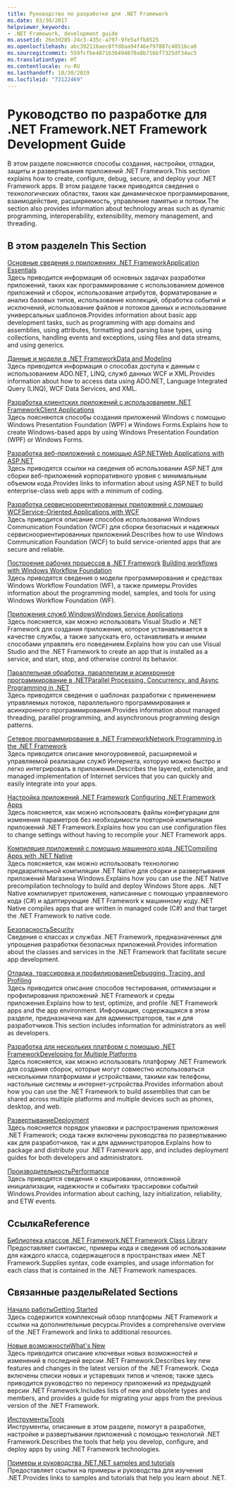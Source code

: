 ```yaml
---
title: Руководство по разработке для .NET Framework
ms.date: 03/30/2017
helpviewer_keywords:
- .NET Framework, development guide
ms.assetid: 26e3d285-24c3-435c-a797-9fe5affb8525
ms.openlocfilehash: abc392116aec8ffd8aa94f46ef97887c48516ca0
ms.sourcegitcommit: 559fcfbe4871636494870a8b716bf7325df34ac5
ms.translationtype: HT
ms.contentlocale: ru-RU
ms.lasthandoff: 10/30/2019
ms.locfileid: "73122469"
---
```

# <a name="net-framework-development-guide"></a><span data-ttu-id="6bab6-102">Руководство по разработке для .NET Framework</span><span class="sxs-lookup"><span data-stu-id="6bab6-102">.NET Framework Development Guide</span></span>
<span data-ttu-id="6bab6-103">В этом разделе поясняются способы создания, настройки, отладки, защиты и развертывания приложений .NET Framework.</span><span class="sxs-lookup"><span data-stu-id="6bab6-103">This section explains how to create, configure, debug, secure, and deploy your .NET Framework apps.</span></span> <span data-ttu-id="6bab6-104">В этом разделе также приводятся сведения о технологических областях, таких как динамическое программирование, взаимодействие, расширяемость, управление памятью и потоки.</span><span class="sxs-lookup"><span data-stu-id="6bab6-104">The section also provides information about technology areas such as dynamic programming, interoperability, extensibility, memory management, and threading.</span></span>  
  
## <a name="in-this-section"></a><span data-ttu-id="6bab6-105">В этом разделе</span><span class="sxs-lookup"><span data-stu-id="6bab6-105">In This Section</span></span>  
 [<span data-ttu-id="6bab6-106">Основные сведения о приложениях .NET Framework</span><span class="sxs-lookup"><span data-stu-id="6bab6-106">Application Essentials</span></span>](../standard/application-essentials.md)  
 <span data-ttu-id="6bab6-107">Здесь приводится информация об основных задачах разработки приложений, таких как программирование с использованием доменов приложений и сборок, использование атрибутов, форматирование и анализ базовых типов, использование коллекций, обработка событий и исключений, использование файлов и потоков данных и использование универсальных шаблонов.</span><span class="sxs-lookup"><span data-stu-id="6bab6-107">Provides information about basic app development tasks, such as programming with app domains and assemblies, using attributes, formatting and parsing base types, using collections, handling events and exceptions, using files and data streams, and using generics.</span></span>  
  
 [<span data-ttu-id="6bab6-108">Данные и модели в .NET Framework</span><span class="sxs-lookup"><span data-stu-id="6bab6-108">Data and Modeling</span></span>](./data/index.md)  
 <span data-ttu-id="6bab6-109">Здесь приводится информация о способах доступа к данным с использованием ADO.NET, LINQ, служб данных WCF и XML.</span><span class="sxs-lookup"><span data-stu-id="6bab6-109">Provides information about how to access data using ADO.NET, Language Integrated Query (LINQ), WCF Data Services, and XML.</span></span>  
  
 [<span data-ttu-id="6bab6-110">Разработка клиентских приложений с использованием .NET Framework</span><span class="sxs-lookup"><span data-stu-id="6bab6-110">Client Applications</span></span>](develop-client-apps.md)  
 <span data-ttu-id="6bab6-111">Здесь поясняются способы создания приложений Windows с помощью Windows Presentation Foundation (WPF) и Windows Forms.</span><span class="sxs-lookup"><span data-stu-id="6bab6-111">Explains how to create Windows-based apps by using Windows Presentation Foundation (WPF) or Windows Forms.</span></span>  
  
 [<span data-ttu-id="6bab6-112">Разработка веб-приложений с помощью ASP.NET</span><span class="sxs-lookup"><span data-stu-id="6bab6-112">Web Applications with ASP.NET</span></span>](develop-web-apps-with-aspnet.md)  
 <span data-ttu-id="6bab6-113">Здесь приводятся ссылки на сведения об использовании ASP.NET для сборки веб-приложений корпоративного уровня с минимальным объемом кода.</span><span class="sxs-lookup"><span data-stu-id="6bab6-113">Provides links to information about using ASP.NET to build enterprise-class web apps with a minimum of coding.</span></span>  
  
 [<span data-ttu-id="6bab6-114">Разработка сервисноориентированных приложений с помощью WCF</span><span class="sxs-lookup"><span data-stu-id="6bab6-114">Service-Oriented Applications with WCF</span></span>](./wcf/index.md)  
 <span data-ttu-id="6bab6-115">Здесь приводится описание способов использования Windows Communication Foundation (WCF) для сборки безопасных и надежных сервисноориентированных приложений.</span><span class="sxs-lookup"><span data-stu-id="6bab6-115">Describes how to use Windows Communication Foundation (WCF) to build service-oriented apps that are secure and reliable.</span></span>  
  
 <span data-ttu-id="6bab6-116">[Построение рабочих процессов в .NET Framework](windows-workflow-foundation/index.md)   </span><span class="sxs-lookup"><span data-stu-id="6bab6-116">[Building workflows with Windows Workflow Foundation](windows-workflow-foundation/index.md)   </span></span>  
 <span data-ttu-id="6bab6-117">Здесь приводятся сведения о модели программирования и средствах Windows Workflow Foundation (WF), а также примеры.</span><span class="sxs-lookup"><span data-stu-id="6bab6-117">Provides information about the programming model, samples, and tools for using Windows Workflow Foundation (WF).</span></span>  

 [<span data-ttu-id="6bab6-118">Приложения служб Windows</span><span class="sxs-lookup"><span data-stu-id="6bab6-118">Windows Service Applications</span></span>](./windows-services/index.md)  
 <span data-ttu-id="6bab6-119">Здесь поясняется, как можно использовать Visual Studio и .NET Framework для создания приложения, которое устанавливается в качестве службы, а также запускать его, останавливать и иными способами управлять его поведением.</span><span class="sxs-lookup"><span data-stu-id="6bab6-119">Explains how you can use Visual Studio and the .NET Framework to create an app that is installed as a service, and start, stop, and otherwise control its behavior.</span></span>  
  
 [<span data-ttu-id="6bab6-120">Параллельная обработка, параллелизм и асинхронное программирование в .NET</span><span class="sxs-lookup"><span data-stu-id="6bab6-120">Parallel Processing, Concurrency, and Async Programming in .NET</span></span>](../standard/parallel-processing-and-concurrency.md)  
 <span data-ttu-id="6bab6-121">Здесь приводятся сведения о шаблонах разработки с применением управляемых потоков, параллельного программирования и асинхронного программирования.</span><span class="sxs-lookup"><span data-stu-id="6bab6-121">Provides information about managed threading, parallel programming, and asynchronous programming design patterns.</span></span>  
  
 [<span data-ttu-id="6bab6-122">Сетевое программирование в .NET Framework</span><span class="sxs-lookup"><span data-stu-id="6bab6-122">Network Programming in the .NET Framework</span></span>](./network-programming/index.md)  
 <span data-ttu-id="6bab6-123">Здесь приводится описание многоуровневой, расширяемой и управляемой реализации служб Интернета, которую можно быстро и легко интегрировать в приложения.</span><span class="sxs-lookup"><span data-stu-id="6bab6-123">Describes the layered, extensible, and managed implementation of Internet services that you can quickly and easily integrate into your apps.</span></span>  
  
 <span data-ttu-id="6bab6-124">[Настройка приложений .NET Framework](configure-apps/index.md)  </span><span class="sxs-lookup"><span data-stu-id="6bab6-124">[Configuring .NET Framework Apps](configure-apps/index.md)  </span></span>  
 <span data-ttu-id="6bab6-125">Здесь поясняется, как можно использовать файлы конфигурации для изменения параметров без необходимости повторной компиляции приложений .NET Framework.</span><span class="sxs-lookup"><span data-stu-id="6bab6-125">Explains how you can use configuration files to change settings without having to recompile your .NET Framework apps.</span></span>  
  
 [<span data-ttu-id="6bab6-126">Компиляция приложений с помощью машинного кода .NET</span><span class="sxs-lookup"><span data-stu-id="6bab6-126">Compiling Apps with .NET Native</span></span>](./net-native/index.md)  
 <span data-ttu-id="6bab6-127">Здесь поясняется, как можно использовать технологию предварительной компиляции .NET Native для сборки и развертывания приложений Магазина Windows.</span><span class="sxs-lookup"><span data-stu-id="6bab6-127">Explains how you can use the .NET Native precompilation technology to build and deploy Windows Store apps.</span></span> <span data-ttu-id="6bab6-128">.NET Native компилирует приложения, написанные с помощью управляемого кода (C#) и адаптирующие .NET Framework к машинному коду.</span><span class="sxs-lookup"><span data-stu-id="6bab6-128">.NET Native compiles apps that are written in managed code (C#) and that target the .NET Framework to native code.</span></span>  
  
 [<span data-ttu-id="6bab6-129">Безопасность</span><span class="sxs-lookup"><span data-stu-id="6bab6-129">Security</span></span>](../standard/security/index.md)  
 <span data-ttu-id="6bab6-130">Сведения о классах и службах .NET Framework, предназначенных для упрощения разработки безопасных приложений.</span><span class="sxs-lookup"><span data-stu-id="6bab6-130">Provides information about the classes and services in the .NET Framework that facilitate secure app development.</span></span>  
  
 [<span data-ttu-id="6bab6-131">Отладка, трассировка и профилирование</span><span class="sxs-lookup"><span data-stu-id="6bab6-131">Debugging, Tracing, and Profiling</span></span>](./debug-trace-profile/index.md)  
 <span data-ttu-id="6bab6-132">Здесь приводится описание способов тестирования, оптимизации и профилирования приложений .NET Framework и среды приложения.</span><span class="sxs-lookup"><span data-stu-id="6bab6-132">Explains how to test, optimize, and profile .NET Framework apps and the app environment.</span></span> <span data-ttu-id="6bab6-133">Информация, содержащаяся в этом разделе, предназначена как для администраторов, так и для разработчиков.</span><span class="sxs-lookup"><span data-stu-id="6bab6-133">This section includes information for administrators as well as developers.</span></span>  
  
 [<span data-ttu-id="6bab6-134">Разработка для нескольких платформ с помощью .NET Framework</span><span class="sxs-lookup"><span data-stu-id="6bab6-134">Developing for Multiple Platforms</span></span>](../standard/cross-platform/index.md)  
 <span data-ttu-id="6bab6-135">Здесь поясняется, как можно использовать платформу .NET Framework для создания сборок, которые могут совместно использоваться несколькими платформами и устройствами, такими как телефоны, настольные системы и интернет-устройства.</span><span class="sxs-lookup"><span data-stu-id="6bab6-135">Provides information about how you can use the .NET Framework to build assemblies that can be shared across multiple platforms and multiple devices such as phones, desktop, and web.</span></span>  
  
 [<span data-ttu-id="6bab6-136">Развертывание</span><span class="sxs-lookup"><span data-stu-id="6bab6-136">Deployment</span></span>](./deployment/index.md)  
 <span data-ttu-id="6bab6-137">Здесь поясняется порядок упаковки и распространения приложения .NET Framework; сюда также включены руководства по развертыванию как для разработчиков, так и для администраторов.</span><span class="sxs-lookup"><span data-stu-id="6bab6-137">Explains how to package and distribute your .NET Framework app, and includes deployment guides for both developers and administrators.</span></span>  
  
 [<span data-ttu-id="6bab6-138">Производительность</span><span class="sxs-lookup"><span data-stu-id="6bab6-138">Performance</span></span>](./performance/index.md)  
 <span data-ttu-id="6bab6-139">Здесь приводятся сведения о кэшировании, отложенной инициализации, надежности и событиях трассировки событий Windows.</span><span class="sxs-lookup"><span data-stu-id="6bab6-139">Provides information about caching, lazy initialization, reliability, and ETW events.</span></span>  
 
## <a name="reference"></a><span data-ttu-id="6bab6-140">Ссылка</span><span class="sxs-lookup"><span data-stu-id="6bab6-140">Reference</span></span>  
 [<span data-ttu-id="6bab6-141">Библиотека классов .NET Framework</span><span class="sxs-lookup"><span data-stu-id="6bab6-141">.NET Framework Class Library</span></span>](/dotnet/api/?view=netframework-4.7)  
 <span data-ttu-id="6bab6-142">Предоставляет синтаксис, примеры кода и сведения об использовании для каждого класса, содержащегося в пространствах имен .NET Framework.</span><span class="sxs-lookup"><span data-stu-id="6bab6-142">Supplies syntax, code examples, and usage information for each class that is contained in the .NET Framework namespaces.</span></span>  
  
## <a name="related-sections"></a><span data-ttu-id="6bab6-143">Связанные разделы</span><span class="sxs-lookup"><span data-stu-id="6bab6-143">Related Sections</span></span>  
 [<span data-ttu-id="6bab6-144">Начало работы</span><span class="sxs-lookup"><span data-stu-id="6bab6-144">Getting Started</span></span>](./get-started/index.md)  
 <span data-ttu-id="6bab6-145">Здесь содержится комплексный обзор платформы .NET Framework и ссылки на дополнительные ресурсы.</span><span class="sxs-lookup"><span data-stu-id="6bab6-145">Provides a comprehensive overview of the .NET Framework and links to additional resources.</span></span>  
  
 [<span data-ttu-id="6bab6-146">Новые возможности</span><span class="sxs-lookup"><span data-stu-id="6bab6-146">What's New</span></span>](./whats-new/index.md)  
 <span data-ttu-id="6bab6-147">Здесь приводится описание ключевых новых возможностей и изменений в последней версии .NET Framework.</span><span class="sxs-lookup"><span data-stu-id="6bab6-147">Describes key new features and changes in the latest version of the .NET Framework.</span></span> <span data-ttu-id="6bab6-148">Сюда включены списки новых и устаревших типов и членов; также здесь приводится руководство по переносу приложений из предыдущей версии .NET Framework.</span><span class="sxs-lookup"><span data-stu-id="6bab6-148">Includes lists of new and obsolete types and members, and provides a guide for migrating your apps from the previous version of the .NET Framework.</span></span>  
  
 [<span data-ttu-id="6bab6-149">Инструменты</span><span class="sxs-lookup"><span data-stu-id="6bab6-149">Tools</span></span>](./tools/index.md)  
 <span data-ttu-id="6bab6-150">Инструменты, описанные в этом разделе, помогут в разработке, настройке и развертывании приложений с помощью технологий .NET Framework.</span><span class="sxs-lookup"><span data-stu-id="6bab6-150">Describes the tools that help you develop, configure, and deploy apps by using .NET Framework technologies.</span></span>  
  
 [<span data-ttu-id="6bab6-151">Примеры и руководства .NET</span><span class="sxs-lookup"><span data-stu-id="6bab6-151">.NET samples and tutorials</span></span>](../samples-and-tutorials/index.md)  
 <span data-ttu-id="6bab6-152">Предоставляет ссылки на примеры и руководства для изучения .NET.</span><span class="sxs-lookup"><span data-stu-id="6bab6-152">Provides links to samples and tutorials that help you learn about .NET.</span></span>

